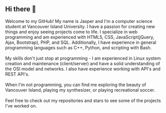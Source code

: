 ## Hi there 👋

Welcome to my GitHub! My name is Jasper and I'm a computer science student at Vancouver Island University. I have a passion for creating new things and enjoy seeing projects come to life. I specialize in web programming and am experienced with HTML5, CSS, JavaScript(jQuery, Ajax, Bootstrap), PHP, and SQL. Additionally, I have experience in general programming languages such as C++, Python, and scripting with Bash.
<br/>
<br/>
My skills don't just stop at programming - I am experienced in Linux system creation and maintenance (client/server) and have a solid understanding of the OSI model and networks. I also have experience working with API's and REST API's.
<br/>
<br/>
When I'm not programming, you can find me exploring the beauty of Vancouver Island, playing my synthesizer, or playing recreational soccer.
<br/>
<br/>
Feel free to check out my repositories and stars to see some of the projects I've worked on.
